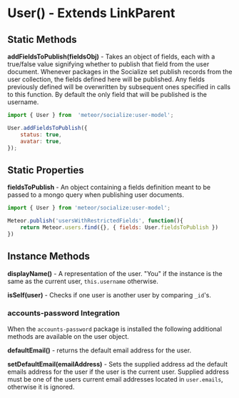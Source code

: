 # User() - Extends LinkParent #

## Static Methods ##

**addFieldsToPublish(fieldsObj)** - Takes an object of fields, each with a true/false value signifying whether to publish that field from the user document. Whenever packages in the Socialize set publish records from the user collection, the fields defined here will be published. Any fields previously defined will be overwritten by subsequent ones specified in calls to this function. By default the only field that will be published is the username.

```javascript
import { User } from  'meteor/socialize:user-model';

User.addFieldsToPublish({
    status: true,
    avatar: true,
});
```

## Static Properties ##

**fieldsToPublish** - An object containing a fields definition meant to be passed to a mongo query when publishing user documents.

```javascript
import { User } from 'meteor/socialize:user-model';

Meteor.publish('usersWithRestrictedFields', function(){
    return Meteor.users.find({}, { fields: User.fieldsToPublish })
})
```

## Instance Methods ##

**displayName()** - A representation of the user. "You" if the instance is the same as the current user, `this.username` otherwise.

**isSelf(user)** - Checks if one user is another user by comparing `_id`'s.

### accounts-password Integration ###

When the `accounts-password` package is installed the following additional methods are available on the user object.

**defaultEmail()** - returns the default email address for the user.

**setDefaultEmail(emailAddress)** - Sets the supplied address ad the default emails address for the user if the user is the current user. Supplied address must be one of the users current email addresses located in `user.emails`, otherwise it is ignored.
